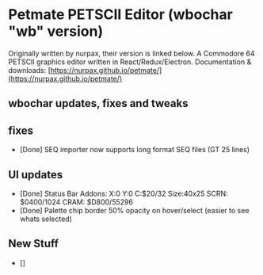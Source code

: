 # Petmate PETSCII Editor (wbochar "wb" version)

Originally written by nurpax, their version is linked below.
A Commodore 64 PETSCII graphics editor written in React/Redux/Electron.
Documentation & downloads: [https://nurpax.github.io/petmate/](https://nurpax.github.io/petmate/)

## wbochar updates, fixes and tweaks

## fixes

- [Done] SEQ importer now supports long format SEQ files (GT 25 lines)

## UI updates

- [Done] Status Bar Addons: X:0 Y:0 C:$20/32 Size:40x25 SCRN: $0400/1024 CRAM: $D800/55296
- [Done] Palette chip border 50% opacity on hover/select (easier to see whats selected)

## New Stuff

- []
